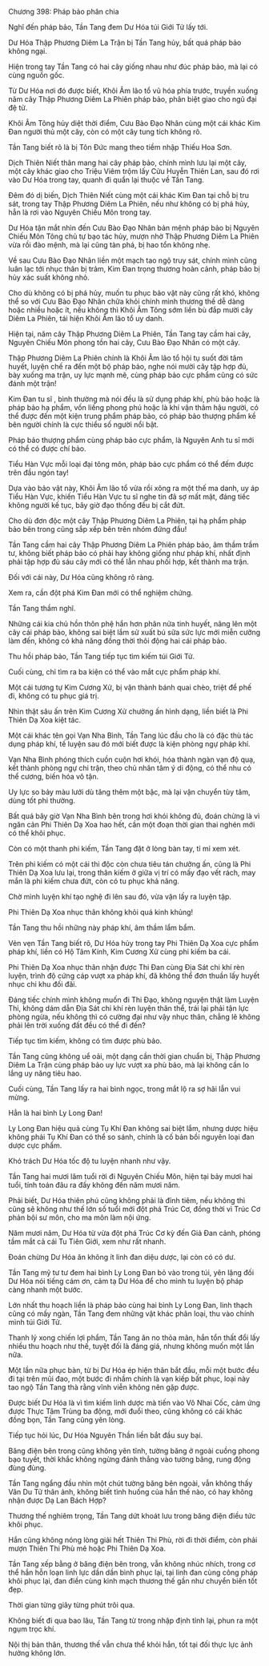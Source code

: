 




Chương 398: Pháp bảo phân chia


Nghĩ đến pháp bảo, Tần Tang đem Dư Hóa túi Giới Tử lấy tới.

Dư Hóa Thập Phương Diêm La Trận bị Tần Tang hủy, bất quá pháp bảo không ngại.

Hiện trong tay Tần Tang có hai cây giống nhau như đúc pháp bảo, mà lại có cùng nguồn gốc.

Từ Dư Hóa nơi đó được biết, Khôi Âm lão tổ vũ hóa phía trước, truyền xuống năm cây Thập Phương Diêm La Phiên pháp bảo, phân biệt giao cho ngũ đại đệ tử.

Khôi Âm Tông hủy diệt thời điểm, Cưu Bào Đạo Nhân cùng một cái khác Kim Đan người thủ một cây, còn có một cây tung tích không rõ.

Tần Tang biết rõ là bị Tôn Đức mang theo tiềm nhập Thiếu Hoa Sơn.

Dịch Thiên Niết thân mang hai cây pháp bảo, chính mình lưu lại một cây, một cây khác giao cho Triệu Viêm trộm lấy Cửu Huyễn Thiên Lan, sau đó rơi vào Dư Hóa trong tay, quanh đi quẩn lại thuộc về Tần Tang.

Đêm đó dị biến, Dịch Thiên Niết cùng một cái khác Kim Đan tại chỗ bị tru sát, trong tay Thập Phương Diêm La Phiên, nếu như không có bị phá hủy, hẳn là rơi vào Nguyên Chiếu Môn trong tay.

Dư Hóa tận mắt nhìn đến Cưu Bào Đạo Nhân bản mệnh pháp bảo bị Nguyên Chiếu Môn Tông chủ tự bạo tác hủy, mượn nhờ Thập Phương Diêm La Phiên vừa rồi đào mệnh, mà lại cũng tàn phá, bị hao tổn không nhẹ.

Về sau Cưu Bào Đạo Nhân liền một mạch tao ngộ truy sát, chính mình cũng luân lạc tới nhục thân bị trảm, Kim Đan trọng thương hoàn cảnh, pháp bảo bị hủy xác suất không nhỏ.

Cho dù không có bị phá hủy, muốn tu phục bảo vật này cũng rất khó, không thể so với Cưu Bào Đạo Nhân chữa khỏi chính mình thương thế dễ dàng hoặc nhiều hoặc ít, nếu không thì Khôi Âm Tông sớm liền bù đắp mười cây Diêm La Phiên, tái hiện Khôi Âm lão tổ uy danh.

Hiện tại, năm cây Thập Phương Diêm La Phiên, Tần Tang tay cầm hai cây, Nguyên Chiếu Môn phong tồn hai cây, Cưu Bào Đạo Nhân có một cây.

Thập Phương Diêm La Phiên chính là Khôi Âm lão tổ hội tụ suốt đời tâm huyết, luyện chế ra đến một bộ pháp bảo, nghe nói mười cây tập hợp đủ, bày xuống ma trận, uy lực mạnh mẽ, cùng pháp bảo cực phẩm cũng có sức đánh một trận!

Kim Đan tu sĩ , bình thường mà nói đều là sử dụng pháp khí, phù bảo hoặc là pháp bảo hạ phẩm, vốn liếng phong phú hoặc là khí vận thâm hậu người, có thể được đến một kiện trung phẩm pháp bảo, có pháp bảo thượng phẩm kề bên người chính là cực thiểu số người nổi bật.

Pháp bảo thượng phẩm cùng pháp bảo cực phẩm, là Nguyên Anh tu sĩ mới có thể có được chí bảo.

Tiểu Hàn Vực mỗi loại đại tông môn, pháp bảo cực phẩm có thể đếm được trên đầu ngón tay!

Dựa vào bảo vật này, Khôi Âm lão tổ vừa rồi xông ra một thế ma danh, uy áp Tiểu Hàn Vực, khiến Tiểu Hàn Vực tu sĩ nghe tin đã sợ mất mật, đáng tiếc không người kế tục, bây giờ đạo thống đều bị cắt đứt.

Cho dù đơn độc một cây Thập Phương Diêm La Phiên, tại hạ phẩm pháp bảo bên trong cũng sắp xếp bên trên nhóm đứng đầu!

Tần Tang cầm hai cây Thập Phương Diêm La Phiên pháp bảo, âm thầm trầm tư, không biết pháp bảo có phải hay không giống như pháp khí, nhất định phải tập hợp đủ sáu cây mới có thể lẫn nhau phối hợp, kết thành ma trận.

Đối với cái này, Dư Hóa cũng không rõ ràng.

Xem ra, cần đột phá Kim Đan mới có thể nghiệm chứng.

Tần Tang thầm nghĩ.

Những cái kia chủ hồn thôn phệ hắn hơn phân nửa tinh huyết, nâng lên một cây cái pháp bảo, không sai biệt lắm sử xuất bú sữa sức lực mới miễn cưỡng làm đến, không có khả năng đồng thời thôi động hai cái pháp bảo.

Thu hồi pháp bảo, Tần Tang tiếp tục tìm kiếm túi Giới Tử.

Cuối cùng, chỉ tìm ra ba kiện có thể vào mắt cực phẩm pháp khí.

Một cái tương tự Kim Cương Xử, bị vặn thành bánh quai chèo, triệt để phế đi, không có tu phục giá trị.

Nhìn thật sâu ấn trên Kim Cương Xử chưởng ấn hình dạng, liền biết là Phi Thiên Dạ Xoa kiệt tác.

Một cái khác tên gọi Vạn Nha Bình, Tần Tang lúc đầu cho là có đặc thù tác dụng pháp khí, tế luyện sau đó mới biết được là kiện phòng ngự pháp khí.

Vạn Nha Bình phóng thích cuồn cuộn hơi khói, hóa thành ngàn vạn độ quạ, kết thành phòng ngự chi trận, theo chủ nhân tâm ý di động, có thể nhu có thể cương, biến hóa vô tận.

Uy lực so bảy màu lưới dù tăng thêm một bậc, mà lại vận chuyển tùy tâm, dùng tốt phi thường.

Bất quá bây giờ Vạn Nha Bình bên trong hơi khói không đủ, đoán chừng là vì ngăn cản Phi Thiên Dạ Xoa hao hết, cần một đoạn thời gian thai nghén mới có thể khôi phục.

Còn có một thanh phi kiếm, Tần Tang đặt ở lòng bàn tay, tỉ mỉ xem xét.

Trên phi kiếm có một cái thi độc còn chưa tiêu tán chưởng ấn, cũng là Phi Thiên Dạ Xoa lưu lại, trong thân kiếm ở giữa vị trí có mấy đạo vết rách, may mắn là phi kiếm chưa đứt, còn có tu phục khả năng.

Chờ mình luyện khí tạo nghệ đi lên sau đó, vừa vặn lấy ra luyện tập.

Phi Thiên Dạ Xoa nhục thân không khỏi quá kinh khủng!

Tần Tang thu hồi những này pháp khí, âm thầm lẩm bẩm.

Vẻn vẹn Tần Tang biết rõ, Dư Hóa hủy trong tay Phi Thiên Dạ Xoa cực phẩm pháp khí, liền có Hộ Tâm Kính, Kim Cương Xử cùng phi kiếm ba cái.

Phi Thiên Dạ Xoa nhục thân nhận được Thi Đan cùng Địa Sát chi khí rèn luyện, trình độ cứng cáp vượt xa pháp khí, đã không thể đơn thuần lấy huyết nhục chi khu đối đãi.

Đáng tiếc chính mình không muốn đi Thi Đạo, không nguyện thật làm Luyện Thi, không dám dẫn Địa Sát chi khí rèn luyện thân thể, trái lại phải tận lực phòng ngừa, nếu không thì có cường đại như vậy nhục thân, chẳng lẽ không phải lên trời xuống đất đều có thể đi đến?

Tiếp tục tìm kiếm, không có tìm được phù bảo.

Tần Tang cũng không uể oải, một dạng cần thời gian chuẩn bị, Thập Phương Diêm La Trận cùng pháp bảo uy lực vượt xa phù bảo, mà lại không cần lo lắng uy năng tiêu hao.

Cuối cùng, Tần Tang lấy ra hai bình ngọc, trong mắt lộ ra sợ hãi lẫn vui mừng.

Hẳn là hai bình Ly Long Đan!

Ly Long Đan hiệu quả cùng Tụ Khí Đan không sai biệt lắm, nhưng dược hiệu không phải Tụ Khí Đan có thể so sánh, chính là cố bản bồi nguyên loại đan dược cực phẩm.

Khó trách Dư Hóa tốc độ tu luyện nhanh như vậy.

Tần Tang hai mươi lăm tuổi rời đi Nguyên Chiếu Môn, hiện tại bảy mươi hai tuổi, tính toán đâu ra đấy không đến năm mươi năm.

Phải biết, Dư Hóa thiên phú cũng không phải là đỉnh tiêm, nếu không thì cũng sẽ không như thế lớn số tuổi mới đột phá Trúc Cơ, đồng thời vì Trúc Cơ phản bội sư môn, cho ma môn làm nội ứng.

Năm mươi năm, Dư Hóa từ vừa đột phá Trúc Cơ kỳ đến Giả Đan cảnh, phóng tầm mắt cả cái Tu Tiên Giới, xem như rất nhanh.

Đoán chừng Dư Hóa ăn không ít linh đan diệu dược, lại còn có có dư.

Tần Tang mỹ tư tư đem hai bình Ly Long Đan bỏ vào trong túi, yên lặng đối Dư Hóa nói tiếng cám ơn, cảm tạ Dư Hóa để cho mình tu luyện bộ pháp càng nhanh một bước.

Lớn nhất thu hoạch liền là pháp bảo cùng hai bình Ly Long Đan, linh thạch cũng có mấy ngàn, Tần Tang đem những vật khác phân loại, thu vào chính mình túi Giới Tử.

Thanh lý xong chiến lợi phẩm, Tần Tang ăn no thỏa mãn, hắn tổn thất đổi lấy nhiều thu hoạch như thế, tuyệt đối là đáng giá, nhưng không muốn một lần nữa.

Một lần nữa phục bàn, từ bị Dư Hóa ép hiện thân bắt đầu, mỗi một bước đều đi tại trên mũi đao, một bước đi nhầm chính là vạn kiếp bất phục, loại này tao ngộ Tần Tang thà rằng vĩnh viễn không nên gặp được.

Được biết Dư Hóa là vì tìm kiếm linh dược mà tiến vào Vô Nhai Cốc, cảm ứng được Thực Tâm Trùng ba động, mới đuổi theo, cũng không có cái khác đồng bọn, Tần Tang cũng yên lòng.

Tiếp tục hỏi lúc, Dư Hóa Nguyên Thần liền bắt đầu suy bại.

Băng điện bên trong cũng không yên tĩnh, tường băng ở ngoài cuồng phong bạo tuyết, thời khắc không ngừng đánh thẳng vào tường băng, rung động đùng đùng.

Tần Tang ngẩng đầu nhìn một chút tường băng bên ngoài, vẫn không thấy Vân Du Tử thân ảnh, không biết tình huống của hắn thế nào, có hay không nhận được Dạ Lan Bách Hợp?

Thương thế nghiêm trọng, Tần Tang dứt khoát lưu trong băng điện điều tức khôi phục.

Hắn cũng không nóng lòng giải hết Thiên Thi Phù, rời đi thời điểm, còn phải mượn Thiên Thi Phù mê hoặc Phi Thiên Dạ Xoa.

Tần Tang xếp bằng ở băng điện bên trong, vẫn không nhúc nhích, trong cơ thể hắn hỗn loạn linh lực dần dần bình phục lại, tại linh đan cùng công pháp khôi phục lại, đan điền cùng kinh mạch thương thế gần như chuyển biến tốt đẹp.

Thời gian từng giây từng phút trôi qua.

Không biết đi qua bao lâu, Tần Tang từ trong nhập định tỉnh lại, phun ra một ngụm trọc khí.

Nội thị bản thân, thương thế vẫn chưa thể khỏi hẳn, tốt tại đối thực lực ảnh hưởng không lớn.





